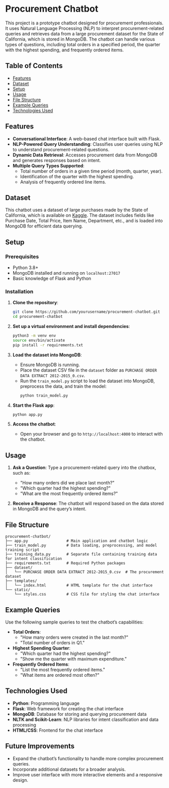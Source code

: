 # Procurement Chatbot

This project is a prototype chatbot designed for procurement professionals. It uses Natural Language Processing (NLP) to interpret procurement-related queries and retrieves data from a large procurement dataset for the State of California, which is stored in MongoDB. The chatbot can handle various types of questions, including total orders in a specified period, the quarter with the highest spending, and frequently ordered items.

## Table of Contents
- [Features](#features)
- [Dataset](#dataset)
- [Setup](#setup)
- [Usage](#usage)
- [File Structure](#file-structure)
- [Example Queries](#example-queries)
- [Technologies Used](#technologies-used)

## Features
- **Conversational Interface**: A web-based chat interface built with Flask.
- **NLP-Powered Query Understanding**: Classifies user queries using NLP to understand procurement-related questions.
- **Dynamic Data Retrieval**: Accesses procurement data from MongoDB and generates responses based on intent.
- **Multiple Query Types Supported**:
  - Total number of orders in a given time period (month, quarter, year).
  - Identification of the quarter with the highest spending.
  - Analysis of frequently ordered line items.

## Dataset
This chatbot uses a dataset of large purchases made by the State of California, which is available on [Kaggle](https://www.kaggle.com/). The dataset includes fields like Purchase Date, Total Price, Item Name, Department, etc., and is loaded into MongoDB for efficient data querying.

## Setup

### Prerequisites
- Python 3.8+
- MongoDB installed and running on `localhost:27017`
- Basic knowledge of Flask and Python

### Installation
1. **Clone the repository**:
   ```bash
   git clone https://github.com/yourusername/procurement-chatbot.git
   cd procurement-chatbot
   ```

2. **Set up a virtual environment and install dependencies**:
   ```bash
   python3 -m venv env
   source env/bin/activate
   pip install -r requirements.txt
   ```

3. **Load the dataset into MongoDB**:
   - Ensure MongoDB is running.
   - Place the dataset CSV file in the `dataset` folder as `PURCHASE ORDER DATA EXTRACT 2012-2015_0.csv`.
   - Run the `train_model.py` script to load the dataset into MongoDB, preprocess the data, and train the model:
     ```bash
     python train_model.py
     ```

4. **Start the Flask app**:
   ```bash
   python app.py
   ```

5. **Access the chatbot**:
   - Open your browser and go to `http://localhost:4000` to interact with the chatbot.

## Usage
1. **Ask a Question**: Type a procurement-related query into the chatbox, such as:
   - "How many orders did we place last month?"
   - "Which quarter had the highest spending?"
   - "What are the most frequently ordered items?"

2. **Receive a Response**: The chatbot will respond based on the data stored in MongoDB and the query’s intent.

## File Structure
```
procurement-chatbot/
├── app.py                 # Main application and chatbot logic
├── train_model.py         # Data loading, preprocessing, and model training script
├── training_data.py       # Separate file containing training data for intent classification
├── requirements.txt       # Required Python packages
├── dataset/
│   └── PURCHASE ORDER DATA EXTRACT 2012-2015_0.csv  # The procurement dataset
├── templates/
│   └── index.html         # HTML template for the chat interface
└── static/
    └── styles.css         # CSS file for styling the chat interface
```

## Example Queries
Use the following sample queries to test the chatbot’s capabilities:
- **Total Orders**:
  - "How many orders were created in the last month?"
  - "Total number of orders in Q1."
- **Highest Spending Quarter**:
  - "Which quarter had the highest spending?"
  - "Show me the quarter with maximum expenditure."
- **Frequently Ordered Items**:
  - "List the most frequently ordered items."
  - "What items are ordered most often?"

## Technologies Used
- **Python**: Programming language
- **Flask**: Web framework for creating the chat interface
- **MongoDB**: Database for storing and querying procurement data
- **NLTK and Scikit-Learn**: NLP libraries for intent classification and data processing
- **HTML/CSS**: Frontend for the chat interface

## Future Improvements
- Expand the chatbot’s functionality to handle more complex procurement queries.
- Incorporate additional datasets for a broader analysis.
- Improve user interface with more interactive elements and a responsive design.

